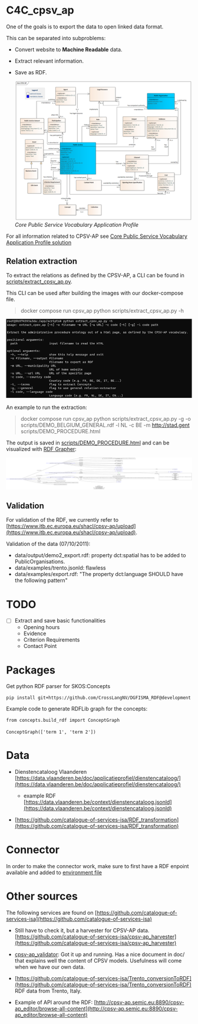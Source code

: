 # C4C_cpsv_ap

One of the goals is to export the data to open linked data format.

This can be separated into subproblems:

* Convert website to **Machine Readable** data.
* Extract relevant information.
* Save as RDF.

  ![CPSV-AP PNG](specifications/CPSV-AP.png)
  *Core Public Service Vocabulary Application Profile*

For all information related to CPSV-AP
see [Core Public Service Vocabulary Application Profile solution](https://joinup.ec.europa.eu/collection/semantic-interoperability-community-semic/solution/core-public-service-vocabulary-application-profile/releases)

## Relation extraction

To extract the relations as defined by the CPSV-AP, a CLI can be found
in [scripts/extract_cpsv_ap.py](scripts/extract_cpsv_ap.py).

This CLI can be used after building the images with our docker-compose file.

> docker compose run cpsv_ap python scripts/extract_cpsv_ap.py -h

![scripts/extract_script_help.png](scripts/extract_script_help.png)

An example to run the extraction:

> docker compose run cpsv_ap python scripts/extract_cpsv_ap.py -g -o scripts/DEMO_BELGIUM_GENERAL.rdf -l NL -c BE -m http://stad.gent scripts/DEMO_PROCEDURE.html

The output is saved in [scripts/DEMO_PROCEDURE.html](scripts/DEMO_PROCEDURE.html) and can be visualized with [RDF Grapher](https://www.ldf.fi/service/rdf-grapher):

![Visualisation of extracted CPSV-AP RDF](scripts/example_sint_niklaas.png)

## Validation

For validation of the RDF, we currently refer
to [https://www.itb.ec.europa.eu/shacl/cpsv-ap/upload](https://www.itb.ec.europa.eu/shacl/cpsv-ap/upload).

Validation of the data (07/10/2011):

* data/output/demo2_export.rdf: property dct:spatial has to be added to PublicOrganisations.
* data/examples/trento.jsonld: flawless
* data/examples/export.rdf: "The property dct:language SHOULD have the following pattern"

# TODO

*[ ] Extract and save basic functionalities
    * Opening hours
    * Evidence
    * Criterion Requirements
    * Contact Point

# Packages

Get python RDF parser for SKOS:Concepts

    pip install git+https://github.com/CrossLangNV/DGFISMA_RDF@development

Example code to generate RDFLib graph for the concepts:

    from concepts.build_rdf import ConceptGraph

    ConceptGraph(['term 1', 'term 2'])

# Data

* Dienstencataloog
  Vlaanderen [https://data.vlaanderen.be/doc/applicatieprofiel/dienstencataloog/](https://data.vlaanderen.be/doc/applicatieprofiel/dienstencataloog/)

    * example RDF
      [https://data.vlaanderen.be/context/dienstencataloog.jsonld](https://data.vlaanderen.be/context/dienstencataloog.jsonld)

* [https://github.com/catalogue-of-services-isa/RDF_transformation](https://github.com/catalogue-of-services-isa/RDF_transformation)

# Connector

In order to make the connector work, make sure to first have a RDF enpoint available and added to [environment file](secrets/cpsv_ap.env)

# Other sources

The following services are found
on [https://github.com/catalogue-of-services-isa](https://github.com/catalogue-of-services-isa)

* Still have to check it, but a harvester for CPSV-AP data.
  [https://github.com/catalogue-of-services-isa/cpsv-ap_harvester](https://github.com/catalogue-of-services-isa/cpsv-ap_harvester)

* [cpsv-ap_validator](https://github.com/catalogue-of-services-isa/cpsv-ap_validator): Got it up and running. Has a nice
  document in doc/ that explains well the content of CPSV models. Usefulness will come when we have our own data.

* [https://github.com/catalogue-of-services-isa/Trento_conversionToRDF](https://github.com/catalogue-of-services-isa/Trento_conversionToRDF)
  RDF data from Trento, Italy.

* Example of API around the
  RDF: [http://cpsv-ap.semic.eu:8890/cpsv-ap_editor/browse-all-content](http://cpsv-ap.semic.eu:8890/cpsv-ap_editor/browse-all-content)